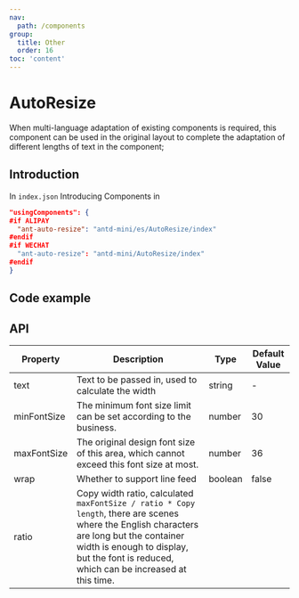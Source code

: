 ```yaml
---
nav:
  path: /components
group:
  title: Other
  order: 16
toc: 'content'
---
```


# AutoResize

When multi-language adaptation of existing components is required, this component can be used in the original layout to complete the adaptation of different lengths of text in the component;

## Introduction

In `index.json` Introducing Components in

```json
"usingComponents": {
#if ALIPAY
  "ant-auto-resize": "antd-mini/es/AutoResize/index"
#endif
#if WECHAT
  "ant-auto-resize": "antd-mini/AutoResize/index"
#endif
}
```

## Code example

<code src="../../demo/pages/AutoResize/index"></code>

## API

| Property        | Description                                                                                                                    | Type    | Default Value |
| ----------- | ----------------------------------------------------------------------------------------------------------------------- | ------- | ------ |
| text        | Text to be passed in, used to calculate the width                                                                                              | string  | -      |
| minFontSize | The minimum font size limit can be set according to the business.                                                                                      | number  | 30     |
| maxFontSize | The original design font size of this area, which cannot exceed this font size at most.                                                                                  | number  | 36     |
| wrap        | Whether to support line feed                                                                                                            | boolean | false  |
| ratio       | Copy width ratio, calculated `maxFontSize / ratio * Copy length`, there are scenes where the English characters are long but the container width is enough to display, but the font is reduced, which can be increased at this time. |
